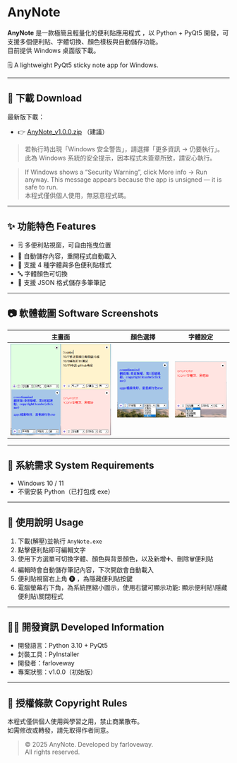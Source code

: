 # AnyNote
**AnyNote** 是一款極簡且輕量化的便利貼應用程式
，以 Python + PyQt5 開發，可支援多個便利貼、字體切換、顏色樣板與自動儲存功能。  
目前提供 Windows 桌面版下載。

🗒️ A lightweight PyQt5 sticky note app for Windows.

---

## 🚀 下載 Download

最新版下載：
- 👉 [AnyNote_v1.0.0.zip](https://github.com/farloveway/AnyNote/releases/download/v1.0.0/AnyNote_v1.0.0.zip) （建議）

> 若執行時出現「Windows 安全警告」，請選擇「更多資訊 → 仍要執行」。
> 此為 Windows 系統的安全提示，因本程式未簽章所致，請安心執行。

> If Windows shows a “Security Warning”, click More info → Run anyway.
> This message appears because the app is unsigned — it is safe to run.  
> 本程式僅供個人使用，無惡意程式碼。

---

## ✨ 功能特色 Features
- 🗒️ 多便利貼視窗，可自由拖曳位置  
- 💾 自動儲存內容，重開程式自動載入  
- 🎨 支援 4 種字體與多色便利貼樣式  
- 🔤 字體顏色可切換  
- 📌 支援 JSON 格式儲存多筆筆記  

---

## 📷 軟體截圖 Software Screenshots
| 主畫面 | 顏色選擇 | 字體設定 |
|:--:|:--:|:--:|
| ![Main](screenshots/main_window.png) | ![Color](screenshots/color_options.png) | ![Font](screenshots/font_settings.png) |

---

## 🧩 系統需求 System Requirements
- Windows 10 / 11
- 不需安裝 Python（已打包成 exe）

---

## 📘 使用說明 Usage
1. 下載(解壓)並執行 `AnyNote.exe`  
2. 點擊便利貼即可編輯文字  
3. 使用下方選單可切換字體、顏色與背景顏色，以及新增➕、刪除🗑️便利貼  
4. 編輯時會自動儲存筆記內容，下次開啟會自動載入
5. 便利貼視窗右上角 🅧 ，為隱藏便利貼按鍵
6. 電腦螢幕右下角，為系統匣縮小圖示，使用右鍵可顯示功能: 顯示便利貼\隱藏便利貼\關閉程式

---

## 🧑‍💻 開發資訊 Developed Information
- 開發語言：Python 3.10 + PyQt5  
- 封裝工具：PyInstaller  
- 開發者：farloveway  
- 專案狀態：v1.0.0（初始版）

---

## 📜 授權條款 Copyright Rules
本程式僅供個人使用與學習之用，禁止商業散布。  
如需修改或轉發，請先取得作者同意。
> © 2025 AnyNote. Developed by farloveway.  
> All rights reserved.

